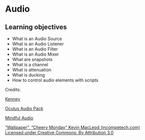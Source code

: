 # Audio

## Learning objectives

- What is an Audio Source
- What is an Audio Listener
- What is an Audio Filter
- What is an Audio Mixer
- What are snapshots
- What is a channel
- What is attenuation
- What is ducking
- How to control audio elements with scripts

Credits:

[Kenney](https://kenney.nl/)

[Oculus Audio Pack](https://developer.oculus.com/downloads/package/oculus-audio-pack-1/)

[Mindful Audio](https://mindful-audio.com/)

[“Wallpaper”, “Cheery Monday” Kevin MacLeod (incompetech.com) Licensed under Creative Commons: By Attribution 3.0](http://creativecommons.org/licenses/by/3.0/)
